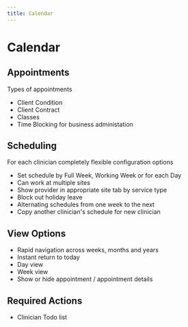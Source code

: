 ```yaml
---
title: Calendar
---
```


# Calendar

## Appointments

Types of appointments

- Client Condition
- Client Contract
- Classes
- Time Blocking for business administation

## Scheduling

For each clinician completely flexible configuration options

- Set schedule by Full Week, Working Week or for each Day
- Can work at multiple sites
- Show provider in appropriate site tab by service type
- Block out holiday leave
- Alternating schedules from one week to the next
- Copy another clinician's schedule for new clinician

## View Options

- Rapid navigation across weeks, months and years
- Instant return to today
- Day view
- Week view
- Show or hide appointment / appointment details

## Required Actions

- Clinician Todo list
